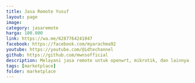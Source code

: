 ```yaml
---
title: Jasa Remote Yusuf
layout: page
image: 
category: jasaremote
harga: 100.000
link: https://wa.me/6287764241047
facebook: https://facebook.com/myarachma92
youtube: https://youtube.com/@idtechannel
github: https://github.com/mwnsofficial
description: Melayani jasa remote untuk openwrt, mikrotik, dan lainnya
tags: [marketplace]
folder: marketplace
---
```

